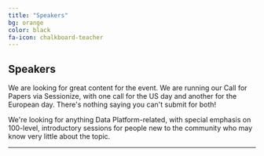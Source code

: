```yaml
---
title: "Speakers"
bg: orange
color: black
fa-icon: chalkboard-teacher
---
```


## Speakers

We are looking for great content for the event. We are running our Call for Papers via Sessionize, with one call for the US day and another for the European day. There's nothing saying you can't submit for both!

We're looking for anything Data Platform-related, with special emphasis on 100-level, introductory sessions for people new to the community who may know very little about the topic.

-------------------------
